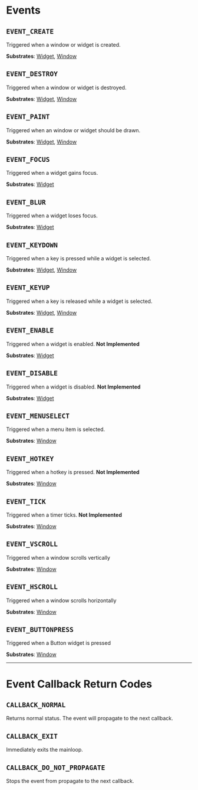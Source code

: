 # Events

## `EVENT_CREATE`
Triggered when a window or widget is created.

**Substrates**: [Widget](#), [Window](window.md)

## `EVENT_DESTROY`
Triggered when a window or widget is destroyed.

**Substrates**: [Widget](#), [Window](window.md)

## `EVENT_PAINT`
Triggered when an window or widget should be drawn.

**Substrates**: [Widget](#), [Window](window.md)

## `EVENT_FOCUS`
Triggered when a widget gains focus.

**Substrates**: [Widget](#)

## `EVENT_BLUR`
Triggered when a widget loses focus.

**Substrates**: [Widget](#)

## `EVENT_KEYDOWN`
Triggered when a key is pressed while a widget is selected.

**Substrates**: [Widget](#), [Window](window.md)

## `EVENT_KEYUP`
Triggered when a key is released while a widget is selected.

**Substrates**: [Widget](#), [Window](window.md)

## `EVENT_ENABLE`
Triggered when a widget is enabled. **Not Implemented**

**Substrates**: [Widget](#)

## `EVENT_DISABLE`
Triggered when a widget is disabled. **Not Implemented**

**Substrates**: [Widget](#)

## `EVENT_MENUSELECT`
Triggered when a menu item is selected.

**Substrates**: [Window](window.md)

## `EVENT_HOTKEY`
Triggered when a hotkey is pressed. **Not Implemented**

**Substrates**: [Window](window.md)

## `EVENT_TICK`
Triggered when a timer ticks. **Not Implemented**

**Substrates**: [Window](window.md)

## `EVENT_VSCROLL`
Triggered when a window scrolls vertically

**Substrates**: [Window](window.md)

## `EVENT_HSCROLL`
Triggered when a window scrolls horizontally

**Substrates**: [Window](window.md)

## `EVENT_BUTTONPRESS`
Triggered when a Button widget is pressed

**Substrates**: [Window](window.md)


---


# Event Callback Return Codes

## `CALLBACK_NORMAL`
Returns normal status. The event will propagate to the next callback.

## `CALLBACK_EXIT`
Immediately exits the mainloop.

## `CALLBACK_DO_NOT_PROPAGATE`
Stops the event from propagate to the next callback.
